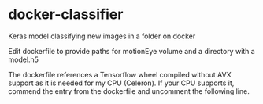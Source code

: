 # docker-classifier
Keras model classifying new images in a folder on docker

Edit dockerfile to provide paths for motionEye volume and a directory with a model.h5

The dockerfile references a Tensorflow wheel compiled without AVX support as it is needed for my CPU (Celeron). If your CPU supports it, commend the entry from the dockerfile and uncomment the following line.

